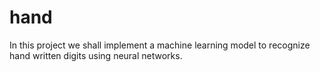 # hand
In this project we shall implement a machine learning model to recognize hand written digits using neural networks.
